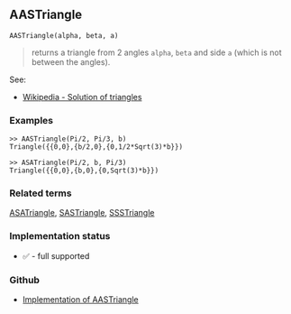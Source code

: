 ## AASTriangle

```
AASTriangle(alpha, beta, a)
```

> returns a triangle from 2 angles `alpha`, `beta` and side `a` (which is not between the angles).
  

See:
* [Wikipedia - Solution of triangles](https://en.wikipedia.org/wiki/Solution_of_triangles)
 

### Examples

```
>> AASTriangle(Pi/2, Pi/3, b) 
Triangle({{0,0},{b/2,0},{0,1/2*Sqrt(3)*b}})

>> ASATriangle(Pi/2, b, Pi/3)
Triangle({{0,0},{b,0},{0,Sqrt(3)*b}})
```

### Related terms 
[ASATriangle](ASATriangle.md), [SASTriangle](SASTriangle.md), [SSSTriangle](SSSTriangle.md)

### Implementation status

* &#x2705; - full supported

### Github

* [Implementation of AASTriangle](https://github.com/axkr/symja_android_library/blob/master/symja_android_library/matheclipse-core/src/main/java/org/matheclipse/core/builtin/ComputationalGeometryFunctions.java#L51) 
